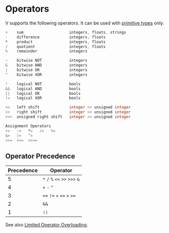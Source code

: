 # Operators

V supports the following operators.
It can be used with [primitive types](../concepts/types/primitive-types.md) only.

```v ignore
+    sum                    integers, floats, strings
-    difference             integers, floats
*    product                integers, floats
/    quotient               integers, floats
%    remainder              integers

~    bitwise NOT            integers
&    bitwise AND            integers
|    bitwise OR             integers
^    bitwise XOR            integers

!    logical NOT            bools
&&   logical AND            bools
||   logical OR             bools
!=   logical XOR            bools

<<   left shift             integer << unsigned integer
>>   right shift            integer >> unsigned integer
>>>  unsigned right shift   integer >> unsigned integer

Assignment Operators
+=   -=   *=   /=   %=
&=   |=   ^=
>>=  <<=  >>>=
```

## Operator Precedence

| Precedence | Operator                            |
|------------|-------------------------------------|
| 5          | `*`  `/`  `%`  `<<`  `>>` `>>>` `&` |
| 4          | `+`  `-`  `^`                       |
| 3          | `==`  `!=`  `<`  `<=`  `>`  `>=`    |
| 2          | `&&`                                |
| 1          | `❘❘`                                |

See also [Limited Operator Overloading](../concepts/functions/limited-operator-overloading.md).
